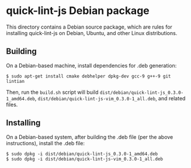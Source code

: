 # quick-lint-js Debian package

This directory contains a Debian source package, which are rules for installing
quick-lint-js on Debian, Ubuntu, and other Linux distributions.

## Building

On a Debian-based machine, install dependencies for .deb generation:

    $ sudo apt-get install cmake debhelper dpkg-dev gcc-9 g++-9 git lintian

Then, run the `build.sh` script will build
`dist/debian/quick-lint-js_0.3.0-1_amd64.deb`,
`dist/debian/quick-lint-js-vim_0.3.0-1_all.deb`, and related files.

## Installing

On a Debian-based system, after building the .deb file (per the above
instructions), install the .deb file:

    $ sudo dpkg -i dist/debian/quick-lint-js_0.3.0-1_amd64.deb
    $ sudo dpkg -i dist/debian/quick-lint-js-vim_0.3.0-1_all.deb
